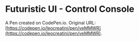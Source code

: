# Futuristic UI - Control Console

A Pen created on CodePen.io. Original URL: [https://codepen.io/leocreatini/pen/veMMWR](https://codepen.io/leocreatini/pen/veMMWR).


